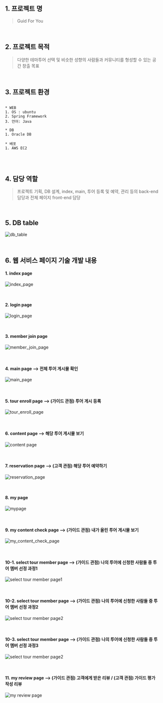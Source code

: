 ## 1. 프로젝트 명
> Guid For You  

<br>

## 2. 프로젝트 목적
> 다양한 테마투어 선택 및 비슷한 성향의 사람들과 커뮤니티를 형성할 수 있는 공간 창출 목표

<br>

## 3. 프로젝트 환경
<pre>
<code>
* WEB 
1. OS : ubuntu 
2. Spring Framework
3. 언어: Java

* DB
1. Oracle DB

* 배포
1. AWS EC2
</code>
</pre>

<br>

## 4. 담당 역할
> 프로젝트 기획, DB 설계, index, main, 투어 등록 및 예약, 관리 등의 back-end 담당과 전체 페이지 front-end 담당   

<br>

## 5. DB table
![db_table](https://user-images.githubusercontent.com/46100398/99240336-b0408080-283f-11eb-9f24-c2c44a5898b8.PNG)

<br>

## 6. 웹 서비스 페이지 기술 개발 내용
#### 1. index page
![index_page](https://user-images.githubusercontent.com/46100398/99240419-cc442200-283f-11eb-905f-fc6f10e59fc5.PNG)

<br>

#### 2. login page
![login_page](https://user-images.githubusercontent.com/46100398/99240445-d534f380-283f-11eb-8411-6dde5bfab517.PNG)

<br>

#### 3. member join page
![member_join_page](https://user-images.githubusercontent.com/46100398/99240498-e847c380-283f-11eb-8156-0295d2e1c527.PNG)

<br>

#### 4. main page --> 전체 투어 게시물 확인
![main_page](https://user-images.githubusercontent.com/46100398/99240517-f09ffe80-283f-11eb-81a2-3c6e194eca86.PNG)

<br>

#### 5. tour enroll page --> (가이드 관점) 투어 게시 등록 
![tour_enroll_page](https://user-images.githubusercontent.com/46100398/99240550-fdbced80-283f-11eb-8c0a-6acbb4f8030b.PNG)

<br>

#### 6. content page --> 해당 투어 게시물 보기
![content page](https://user-images.githubusercontent.com/46100398/99240600-0f05fa00-2840-11eb-9860-d018ea744f66.PNG)

<br>

#### 7. reservation page --> (고객 관점) 해당 투어 예약하기
![reservation_page](https://user-images.githubusercontent.com/46100398/99240635-1f1dd980-2840-11eb-9c62-014d33c521c5.PNG)

<br>

#### 8. my page
![mypage](https://user-images.githubusercontent.com/46100398/99240658-2644e780-2840-11eb-84e8-92ba58cf3b4d.PNG)

<br>

#### 9. my content check page --> (가이드 관점) 내가 올린 투어 게시물 보기
![my_content_check_page](https://user-images.githubusercontent.com/46100398/99240695-2e9d2280-2840-11eb-8d43-9461c453adad.PNG)

<br>

#### 10-1. select tour member page --> (가이드 관점) 나의 투어에 신청한 사람들 중 투어 멤버 선정 과정1
![select tour member page1](https://user-images.githubusercontent.com/46100398/99240754-47a5d380-2840-11eb-87e9-002beaa68014.PNG)

<br>

#### 10-2. select tour member page --> (가이드 관점) 나의 투어에 신청한 사람들 중 투어 멤버 선정 과정2
![select tour member page2](https://user-images.githubusercontent.com/46100398/99240776-52f8ff00-2840-11eb-8430-000a2d363d6a.PNG)

<br>

#### 10-3. select tour member page --> (가이드 관점) 나의 투어에 신청한 사람들 중 투어 멤버 선정 과정3
![select tour member page2](https://user-images.githubusercontent.com/46100398/99240825-62784800-2840-11eb-94c8-75fadf4b53c9.PNG)

<br>

#### 11. my review page --> (가이드 관점) 고객에게 받은 리뷰 / (고객 관점) 가이드 평가 작성 리뷰
![my review page](https://user-images.githubusercontent.com/46100398/99240902-7b80f900-2840-11eb-95f8-cdf189e4de3b.PNG)
